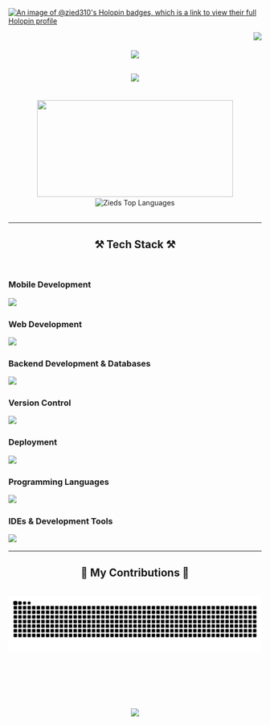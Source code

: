 [![An image of @zied310's Holopin badges, which is a link to view their full Holopin profile](https://holopin.me/zied310)](https://holopin.io/@zied310)


<img align="right" src="https://visitor-badge.laobi.icu/badge?page_id=Zied310.Zied310" />

<h1 align="center">
    <img src="https://readme-typing-svg.herokuapp.com/?font=Fira+Code&size=40&center=true&vCenter=true&width=1000&height=70&duration=4000&color=F75C7E&&lines=Hi+👋;I'm+Zied+Zhiri" />
</h1>

<h3 align="center">
    <img src="https://readme-typing-svg.herokuapp.com/?font=Fira+Code&size=35&center=true&vCenter=true&width=1000&height=70&duration=4000&color=F75C7E&&lines=Passionate+software+developer;Linux+enthusiast;Always+learning+new+things" />
</h3>


<br/>

<div align="center">
  <img width=390 src="https://github-readme-stat-zied310s-projects.vercel.app/api?username=Zied310&exclude_repo=Tokyo-Run&show_icons=true&theme=react&hide_border=true&text_color=21ffe1&bg_color=0d1117&title_color=F75C7E&icon_color=F75C7E" height=192px />
  <img title=Zieds Top Languages alt="Zieds Top Languages" src="https://github-readme-stat-zied310s-projects.vercel.app/api/top-langs/?username=Zied310&exclude_repo=Tokyo-Run&hide=css&langs_count=8&layout=compact&theme=react&hide_border=true&text_color=21ffe1&bg_color=0d1117&title_color=F75C7E&icon_color=F8D866" height="192px"/>
</div>

<br/>

<hr/>

<h2 align="center">⚒️ Tech Stack ⚒️</h2>
<br/>
<h3>Mobile Development</h3>
<img src="https://go-skill-icons.vercel.app/api/icons?i=flutter,dart,kotlin,jetpackcompose,androidstudio" />
<h3>Web Development</h3>
<img src="https://go-skill-icons.vercel.app/api/icons?i=angular,html,css,javascript,typescript,bootstrap" />
<h3>Backend Development & Databases</h3>
<img src="https://go-skill-icons.vercel.app/api/icons?i=nestjs,firebase,mysql,mongodb,linux" />
<h3>Version Control</h3>
<img src="https://go-skill-icons.vercel.app/api/icons?i=git,github" />
<h3>Deployment</h3>
<img src="https://go-skill-icons.vercel.app/api/icons?i=docker,googleplayconsole" />
<h3>Programming Languages</h3>
<img src="https://go-skill-icons.vercel.app/api/icons?i=java,python,bash,c" />
<h3>IDEs & Development Tools</h3>
<img src="https://go-skill-icons.vercel.app/api/icons?i=vscode,idea,neovim,postman" />

<br/>
<hr/>

<div align="center">
  <h2>🐍 My Contributions 🐍</h2>
  <br>
  <img alt="snake eating my contributions" src="https://raw.githubusercontent.com/Zied310/Zied310/output/github-contribution-grid-snake.svg" />
  
  <br/><br/><br/>
</div>

<br>

<p align="center">
  <img src="https://capsule-render.vercel.app/api?type=waving&color=F75C7E&height=100&section=footer"/>
</p>
